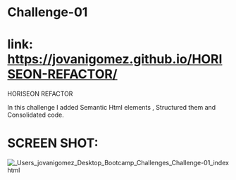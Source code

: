 # Challenge-01
  
# link: https://jovanigomez.github.io/HORISEON-REFACTOR/ 

HORISEON REFACTOR 

In this challenge I added Semantic Html elements , Structured them and Consolidated code.

# SCREEN SHOT:

![_Users_jovanigomez_Desktop_Bootcamp_Challenges_Challenge-01_index html](https://user-images.githubusercontent.com/102937513/166182426-8a20da47-da2f-49f5-97fd-31702035eff6.png)

 



